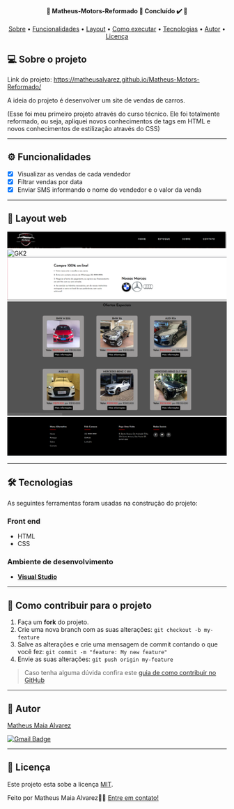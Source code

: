 <h4 align="center"> 
	🚧  Matheus-Motors-Reformado 🚀 Concluído ✔️ 🚧
</h4>

<p align="center">
 <a href="#-sobre-o-projeto">Sobre</a> •
 <a href="#-Funcionalidades">Funcionalidades</a> •
 <a href="#-layout">Layout</a> • 
 <a href="#-como-executar-o-projeto">Como executar</a> • 
 <a href="#-tecnologias">Tecnologias</a> • 
 <a href="#-autor">Autor</a> • 
 <a href="#user-content--licença">Licença</a>
</p>

## 💻 Sobre o projeto
Link do projeto: https://matheusalvarez.github.io/Matheus-Motors-Reformado/

A ideia do projeto é desenvolver um site de vendas de carros.

(Esse foi meu primeiro projeto através do curso técnico. Ele foi totalmente reformado, ou seja, apliquei novos conhecimentos de tags em HTML e novos conhecimentos de estilização através do CSS)

---

## ⚙️ Funcionalidades

- [x] Visualizar as vendas de cada vendedor
- [x] Filtrar vendas por data 
- [x] Enviar SMS informando o nome do vendedor e o valor da venda 

---

## 🎨 Layout web
![GK1](https://github.com/MatheusAlvarez/Matheus-Motors-Reformado/blob/main/_assets/Web01.PNG)
![GK2](https://github.com/MatheusAlvarez/Matheus-Motors-Reformado/blob/main/_assets/Web02.PNG)
![GK3](https://github.com/MatheusAlvarez/Matheus-Motors-Reformado/blob/main/_assets/Web03.PNG)
![GK3](https://github.com/MatheusAlvarez/Matheus-Motors-Reformado/blob/main/_assets/Web04.PNG)
![GK3](https://github.com/MatheusAlvarez/Matheus-Motors-Reformado/blob/main/_assets/Web05.PNG)

---

## 🛠 Tecnologias

As seguintes ferramentas foram usadas na construção do projeto:

### Front end
- HTML
- CSS

### **Ambiente de desenvolvimento**

-   **[Visual Studio](https://visualstudio.microsoft.com)**

---

## 💪 Como contribuir para o projeto

1. Faça um **fork** do projeto.
2. Crie uma nova branch com as suas alterações: `git checkout -b my-feature`
3. Salve as alterações e crie uma mensagem de commit contando o que você fez: `git commit -m "feature: My new feature"`
4. Envie as suas alterações: `git push origin my-feature`
> Caso tenha alguma dúvida confira este [guia de como contribuir no GitHub](./CONTRIBUTING.md)

---

## 🦸 Autor

<a href="https://br.linkedin.com/in/matheus-maia-alvarez-">
Matheus Maia Alvarez</a>
 <br />
 
[![Gmail Badge](https://img.shields.io/badge/-mthalvarez2005@gmail.com-c14438?style=flat-square&logo=Gmail&logoColor=white&link=mailto:mthalvarez2005@gmail.com)](mailto:mthalvarez2005@gmail.com)

---

## 📝 Licença

Este projeto esta sobe a licença [MIT](./LICENSE).

Feito por Matheus Maia Alvarez👋🏽 [Entre em contato!](https://br.linkedin.com/in/matheus-maia-alvarez-)
